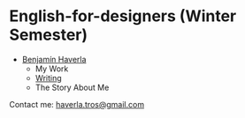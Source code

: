 # English-for-designers (Winter Semester)

- [Benjamín Haverla](https://github.com/BenjaminHaverla/First-impression.git)
  - My Work
  - [Writing](https://github.com/BenjaminHaverla/English-essay-workflow.git)
  - The Story About Me

Contact me: haverla.tros@gmail.com
